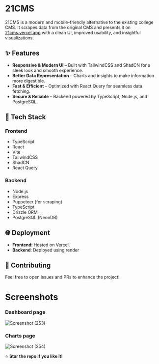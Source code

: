# 21CMS

21CMS is a modern and mobile-friendly alternative to the existing college CMS. It scrapes data from the original CMS and presents it on [21cms.vercel.app](https://21cms.vercel.app) with a clean UI, improved usability, and insightful visualizations.

## ✨ Features
- **Responsive & Modern UI** – Built with TailwindCSS and ShadCN for a sleek look and smooth experience.
- **Better Data Representation** – Charts and insights to make information more digestible.
- **Fast & Efficient** – Optimized with React Query for seamless data fetching.
- **Secure & Reliable** – Backend powered by TypeScript, Node.js, and PostgreSQL.

## 🚀 Tech Stack
### Frontend
- TypeScript
- React
- Vite
- TailwindCSS
- ShadCN
- React Query

### Backend
- Node.js
- Express
- Puppeteer (for scraping)
- TypeScript
- Drizzle ORM
- PostgreSQL (NeonDB)


## 🌐 Deployment
- **Frontend**: Hosted on Vercel.
- **Backend**: Deployed using render


## 🤝 Contributing
Feel free to open issues and PRs to enhance the project!


# Screenshots

### Dashboard page
![Screenshot (253)](https://github.com/user-attachments/assets/c6ca52a8-8a5a-4e96-b1f8-ddc759b03c59)

### Charts page
![Screenshot (254)](https://github.com/user-attachments/assets/50369748-ef39-4329-9709-45520d465d99)



⭐ **Star the repo if you like it!**


